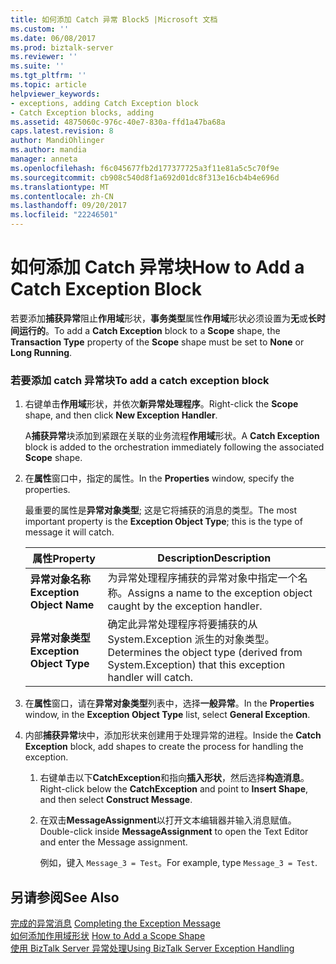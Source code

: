 ```yaml
---
title: 如何添加 Catch 异常 Block5 |Microsoft 文档
ms.custom: ''
ms.date: 06/08/2017
ms.prod: biztalk-server
ms.reviewer: ''
ms.suite: ''
ms.tgt_pltfrm: ''
ms.topic: article
helpviewer_keywords:
- exceptions, adding Catch Exception block
- Catch Exception blocks, adding
ms.assetid: 4875060c-976c-40e7-830a-ffd1a47ba68a
caps.latest.revision: 8
author: MandiOhlinger
ms.author: mandia
manager: anneta
ms.openlocfilehash: f6c045677fb2d177377725a3f11e81a5c5c70f9e
ms.sourcegitcommit: cb908c540d8f1a692d01dc8f313e16cb4b4e696d
ms.translationtype: MT
ms.contentlocale: zh-CN
ms.lasthandoff: 09/20/2017
ms.locfileid: "22246501"
---
```

# <a name="how-to-add-a-catch-exception-block"></a><span data-ttu-id="93d56-102">如何添加 Catch 异常块</span><span class="sxs-lookup"><span data-stu-id="93d56-102">How to Add a Catch Exception Block</span></span>
<span data-ttu-id="93d56-103">若要添加**捕获异常**阻止**作用域**形状，**事务类型**属性**作用域**形状必须设置为**无**或**长时间运行的**。</span><span class="sxs-lookup"><span data-stu-id="93d56-103">To add a **Catch Exception** block to a **Scope** shape, the **Transaction Type** property of the **Scope** shape must be set to **None** or **Long Running**.</span></span>  
  
### <a name="to-add-a-catch-exception-block"></a><span data-ttu-id="93d56-104">若要添加 catch 异常块</span><span class="sxs-lookup"><span data-stu-id="93d56-104">To add a catch exception block</span></span>  
  
1.  <span data-ttu-id="93d56-105">右键单击**作用域**形状，并依次**新异常处理程序**。</span><span class="sxs-lookup"><span data-stu-id="93d56-105">Right-click the **Scope** shape, and then click **New Exception Handler**.</span></span>  
  
     <span data-ttu-id="93d56-106">A**捕获异常**块添加到紧跟在关联的业务流程**作用域**形状。</span><span class="sxs-lookup"><span data-stu-id="93d56-106">A **Catch Exception** block is added to the orchestration immediately following the associated **Scope** shape.</span></span>  
  
2.  <span data-ttu-id="93d56-107">在**属性**窗口中，指定的属性。</span><span class="sxs-lookup"><span data-stu-id="93d56-107">In the **Properties** window, specify the properties.</span></span>  
  
     <span data-ttu-id="93d56-108">最重要的属性是**异常对象类型**; 这是它将捕获的消息的类型。</span><span class="sxs-lookup"><span data-stu-id="93d56-108">The most important property is the **Exception Object Type**; this is the type of message it will catch.</span></span>  
  
    |<span data-ttu-id="93d56-109">属性</span><span class="sxs-lookup"><span data-stu-id="93d56-109">Property</span></span>|<span data-ttu-id="93d56-110">Description</span><span class="sxs-lookup"><span data-stu-id="93d56-110">Description</span></span>|  
    |--------------|-----------------|  
    |<span data-ttu-id="93d56-111">**异常对象名称**</span><span class="sxs-lookup"><span data-stu-id="93d56-111">**Exception Object Name**</span></span>|<span data-ttu-id="93d56-112">为异常处理程序捕获的异常对象中指定一个名称。</span><span class="sxs-lookup"><span data-stu-id="93d56-112">Assigns a name to the exception object caught by the exception handler.</span></span>|  
    |<span data-ttu-id="93d56-113">**异常对象类型**</span><span class="sxs-lookup"><span data-stu-id="93d56-113">**Exception Object Type**</span></span>|<span data-ttu-id="93d56-114">确定此异常处理程序将要捕获的从 System.Exception 派生的对象类型。</span><span class="sxs-lookup"><span data-stu-id="93d56-114">Determines the object type (derived from System.Exception) that this exception handler will catch.</span></span>|  
  
3.  <span data-ttu-id="93d56-115">在**属性**窗口，请在**异常对象类型**列表中，选择**一般异常**。</span><span class="sxs-lookup"><span data-stu-id="93d56-115">In the **Properties** window, in the **Exception Object Type** list, select **General Exception**.</span></span>  
  
4.  <span data-ttu-id="93d56-116">内部**捕获异常**块中，添加形状来创建用于处理异常的进程。</span><span class="sxs-lookup"><span data-stu-id="93d56-116">Inside the **Catch Exception** block, add shapes to create the process for handling the exception.</span></span>  
  
    1.  <span data-ttu-id="93d56-117">右键单击以下**CatchException**和指向**插入形状**，然后选择**构造消息**。</span><span class="sxs-lookup"><span data-stu-id="93d56-117">Right-click below the **CatchException** and point to **Insert Shape**, and then select **Construct Message**.</span></span>  
  
    2.  <span data-ttu-id="93d56-118">在双击**MessageAssignment**以打开文本编辑器并输入消息赋值。</span><span class="sxs-lookup"><span data-stu-id="93d56-118">Double-click inside **MessageAssignment** to open the Text Editor and enter the Message assignment.</span></span>  
  
         <span data-ttu-id="93d56-119">例如，键入 `Message_3 = Test`。</span><span class="sxs-lookup"><span data-stu-id="93d56-119">For example, type `Message_3 = Test`.</span></span>  
  
## <a name="see-also"></a><span data-ttu-id="93d56-120">另请参阅</span><span class="sxs-lookup"><span data-stu-id="93d56-120">See Also</span></span>  
 <span data-ttu-id="93d56-121">[完成的异常消息](../core/completing-the-exception-message1.md) </span><span class="sxs-lookup"><span data-stu-id="93d56-121">[Completing the Exception Message](../core/completing-the-exception-message1.md) </span></span>  
 <span data-ttu-id="93d56-122">[如何添加作用域形状](../core/how-to-add-a-scope-shape5.md) </span><span class="sxs-lookup"><span data-stu-id="93d56-122">[How to Add a Scope Shape](../core/how-to-add-a-scope-shape5.md) </span></span>  
 [<span data-ttu-id="93d56-123">使用 BizTalk Server 异常处理</span><span class="sxs-lookup"><span data-stu-id="93d56-123">Using BizTalk Server Exception Handling</span></span>](../core/using-biztalk-server-exception-handling5.md)